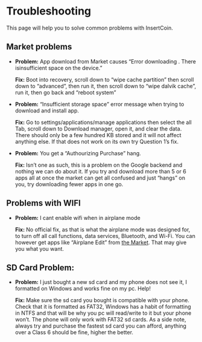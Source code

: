 # Troubleshooting
This page will help you to solve common problems with InsertCoin.

## Market problems

* **Problem:** App download from Market causes “Error downloading <application name>.
  There isinsufficient space on the device.”
  
  **Fix:** Boot into recovery, scroll down to “wipe cache partition” then scroll down to
  “advanced”, then run it, then scroll down to “wipe dalvik cache”, run it, then go back and “reboot system” 
  
* **Problem:** “Insufficient storage space” error message when trying to download and install app.
  
  **Fix:** Go to settings/applications/manage applications then select the all Tab,
  scroll down to Download manager, open it, and clear the data. There should only
  be a few hundred KB stored and it will not affect anything else. If that does
  not work on its own try Question 1’s fix.
  
* **Problem:** You get a “Authourizing Purchase” hang.
  
  **Fix:** Isn’t one as such, this is a problem on the Google backend and nothing we
  can do about it. If you try and download more than 5 or 6 apps all at once the market can get
  all confused and just “hangs” on you, try downloading fewer apps in one go.


## Problems with WIFI

* **Problem:** I cant enable wifi when in airplane mode
  
  **Fix:** No official fix, as that is what the airplane mode was designed for, to turn
  off all call functions, data services, Bluetooth, and Wi-Fi.
  You can however get apps like “Airplane Edit” from
  [the Market](https://market.android.com/details?id=net.cenkalti.airplane&feature=search_result).
  That may give you what you want.


## SD Card Problem:

* **Problem:** I just bought a new sd card and my phone does not see it, I formatted on
  Windows and works fine on my pc. Help!
  
  **Fix:** Make sure the sd card you bought is compatible with your phone. Check
  that it is formatted as FAT32, Windows has a habit of formatting in NTFS and
  that will be why you pc will read/write to it but your phone won’t. The phone
  will only work with FAT32 sd cards.
  As a side note, always try and purchase the fastest sd card you can afford,
  anything over a Class 6 should be fine, higher the better.
